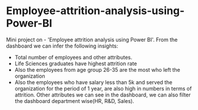 # Employee-attrition-analysis-using-Power-BI
Mini project on - 'Employee attrition analysis using Power BI'.
From the dashboard we can infer the following insights:
- Total number of employees and other attributes.
- Life Sciences graduates have highest attrition rate
- Also the employees from age group 26-35 are the most who left the organization
- Also the employees who have salary less than 5k and served the organization for the period of 1 year, are also high in numbers in terms of attrition.
Other attributes we can see in the dashboard, we can also filter the dashboard department wise(HR, R&D, Sales).
